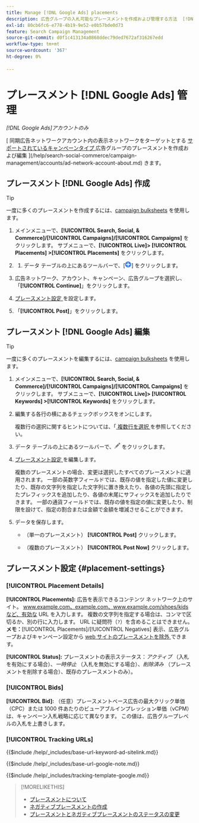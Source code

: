 ```yaml
---
title: Manage [!DNL Google Ads] placements
description: 広告グループの入札可能なプレースメントを作成および管理する方法  [!DNL Google Ads]  ついて説明します。
exl-id: 80cb6fc6-e778-4b19-9e52-e0b57bde0d73
feature: Search Campaign Management
source-git-commit: d0f1c413134a0868ddec79ded7672af316267edd
workflow-type: tm+mt
source-wordcount: '367'
ht-degree: 0%

---
```


# プレースメント [!DNL Google Ads] 管理

*[!DNL Google Ads]アカウントのみ*

[ 同期広告ネットワークアカウント内の表示ネットワークをターゲットとする [ サポートされているキャンペーンタイプ ](/help/search-social-commerce/introduction/supported-inventory.md) 広告グループのプレースメントを作成および編集 ](/help/search-social-commerce/campaign-management/accounts/ad-network-account-about.md) きます。

## プレースメント [!DNL Google Ads] 作成

>[!TIP]
>
>一度に多くのプレースメントを作成するには、[campaign bulksheets](/help/search-social-commerce/campaign-management/bulksheets/bulksheet-about.md) を使用します。

1. メインメニューで、**[!UICONTROL Search, Social, & Commerce]/[!UICONTROL Campaigns]/[!UICONTROL Campaigns]** をクリックします。 サブメニューで、**[!UICONTROL Live]> [!UICONTROL Placements] >[!UICONTROL Placements]** をクリックします。

1. 
   1. データ テーブルの上にあるツールバーで、[![ 作成 ](/help/search-social-commerce/assets/add.png " 作成 ")] をクリックします。

1. 広告ネットワーク、アカウント、キャンペーン、広告グループを選択し、「**[!UICONTROL Continue]**」をクリックします。

1. [ プレースメント設定 ](#placement-settings) を設定します。

1. 「**[!UICONTROL Post]**」をクリックします。

## プレースメント [!DNL Google Ads] 編集

>[!TIP]
>
>一度に多くのプレースメントを編集するには、[campaign bulksheets](/help/search-social-commerce/campaign-management/bulksheets/bulksheet-about.md) を使用します。

1. メインメニューで、**[!UICONTROL Search, Social, & Commerce]/[!UICONTROL Campaigns]/[!UICONTROL Campaigns]** をクリックします。 サブメニューで、**[!UICONTROL Live]> [!UICONTROL Keywords] >[!UICONTROL Keywords]** をクリックします。

1. 編集する各行の横にあるチェックボックスをオンにします。

   複数行の選択に関するヒントについては、「[ 複数行を選択 ](/help/search-social-commerce/common-tasks/navigation-editing-selection/multiple-rows-select.md) を参照してください。

1. データ テーブルの上にあるツールバーで、![ 編集 ](/help/search-social-commerce/assets/edit.png " 編集 ") をクリックします。

1. [ プレースメント設定 ](#placement-settings) を編集します。

   複数のプレースメントの場合、変更は選択したすべてのプレースメントに適用されます。 一部の英数字フィールドでは、既存の値を指定した値に変更したり、既存の文字列を指定した文字列に置き換えたり、各値の先頭に指定したプレフィックスを追加したり、各値の末尾にサフィックスを追加したりできます。 一部の通貨フィールドでは、既存の値を指定の値に変更したり、制限を設けて、指定の割合または金額で金額を増減させることができます。

1. データを保存します。

   * （単一のプレースメント） **[!UICONTROL Post]** クリックします。

   * （複数のプレースメント） **[!UICONTROL Post Now]** クリックします。

## プレースメント設定 {#placement-settings}

### [!UICONTROL Placement Details]

**[!UICONTROL Placements]:** 広告を表示できるコンテンツ ネットワーク上のサイト。 www.example.com、example.com、www.example.com/shoes/kidsなど、有効な URL を入力します。 複数の文字列を指定する場合は、コンマで区切るか、別の行に入力します。 URL に疑問符（`?`）を含めることはできません。 **メモ：**[!UICONTROL Placements]/[!UICONTROL Negatives] 表示、広告グループおよびキャンペーン設定から [web サイトのプレースメントを除外 ](placement-negative-create.md) できます。

**[!UICONTROL Status]:** プレースメントの表示ステータス：*アクティブ* （入札を有効にする場合）、*一時停止* （入札を無効にする場合）、*削除済み* （プレースメントを削除する場合）、既存のプレースメントのみ）。

### [!UICONTROL Bids]

**[!UICONTROL Bid]:** （任意）プレースメントベース広告の最大クリック単価（CPC）または 1000 件あたりのビューアブルインプレッション単価（vCPM）は、キャンペーン入札戦略に応じて異なります。 この値は、広告グループレベルの入札を上書きします。

<!-- If the placement is in a standard optimized portfolio, then the specified bid is applied for one day. Afterward, the optimization capability places bids according to its own calculations. -->

### [!UICONTROL Tracking URLs]

<!-- **[!UICONTROL Base URL]:** -->

{{$include /help/_includes/base-url-keyword-ad-sitelink.md}}

<!-- note -->

{{$include /help/_includes/base-url-google-note.md}}

<!-- **[!UICONTROL Tracking Template]:** -->

{{$include /help/_includes/tracking-template-google.md}}

>[!MORELIKETHIS]
>
>* [ プレースメントについて ](placement-about.md)
>* [ ネガティブプレースメントの作成 ](placement-negative-create.md)
>* [ プレースメントとネガティブプレースメントのステータスの変更 ](placement-status-edit.md)
